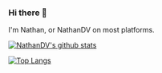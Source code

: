 ### Hi there 👋
I'm Nathan, or NathanDV on most platforms.

[![NathanDV's github stats](https://github-readme-stats.vercel.app/api?username=Nathan-DV&theme=onedark)](https://github.com/anuraghazra/github-readme-stats)


[![Top Langs](https://github-readme-stats.vercel.app/api/top-langs/?username=Nathan-DV&theme=onedark)](https://github.com/anuraghazra/github-readme-stats)
